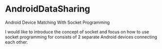 # AndroidDataSharing
Android Device Matching With Socket Programming

I would like to introduce the concept of socket and focus on how to use socket programming for consists of 2 separate Android devices connecting each other.


